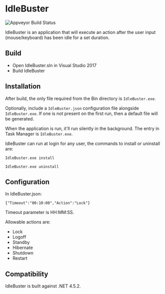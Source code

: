 # IdleBuster 
![Appveyor Build Status](https://ci.appveyor.com/api/projects/status/github/Macaba/IdleBuster?branch=master&svg=true)

IdleBuster is an application that will execute an action after the user input (mouse/keyboard) has been idle for a set duration.

## Build ##

* Open IdleBuster.sln in Visual Studio 2017
* Build IdleBuster

## Installation ##

After build, the only file required from the Bin directory is `IdleBuster.exe`. 

Optionally, include a `IdleBuster.json` configuration file alongside `IdleBuster.exe`. If one is not present on the first run, then a default file will be generated.

When the application is run, it'll run silently in the background. The entry in Task Manager is `IdleBuster.exe`.

IdleBuster can run at login for any user, the commands to install or uninstall are:

`IdleBuster.exe install`

`IdleBuster.exe uninstall`

## Configuration ##

In IdleBuster.json:
```
{"Timeout":"00:10:00","Action":"Lock"}
```

Timeout parameter is HH:MM:SS. 

Allowable actions are:
* Lock
* Logoff
* Standby
* Hibernate
* Shutdown
* Restart

## Compatibility ##

IdleBuster is built against .NET 4.5.2.
